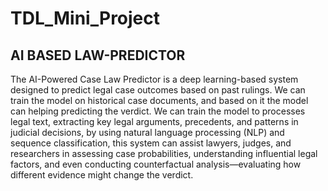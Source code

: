 # TDL_Mini_Project

## AI BASED LAW-PREDICTOR

The AI-Powered Case Law Predictor is a deep learning-based system designed to predict legal case outcomes based on past rulings. We can train the model on historical case documents, and based on it the model can helping predicting the verdict. We can train the model to processes legal text, extracting key legal arguments, precedents, and patterns in judicial decisions, by using natural language processing (NLP) and sequence classification, this system can assist lawyers, judges, and researchers in assessing case probabilities, understanding influential legal factors, and even conducting counterfactual analysis—evaluating how different evidence might change the verdict.
